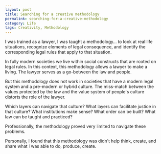 ```yaml
---
layout: post
title: Searching for a creative methodology
permalink: searching-for-a-creative-methodology
category: Life
tags: Creativity, Methodology
---
```

I was trained as a lawyer, I was taught a methodology... to look at real life situations, recognize  elements of legal consequence, and identify the corresponding legal rules that apply to that situation. 

In fully modern societies we live within social constructs that are rooted on legal rules. In this context, this methodology allows a lawyer to make a living. The lawyer serves as a go-between the law and people.

But this methodology does not work in societies that have a modern legal system and a pre-modern or hybrid culture. The miss-match between the values protected by the law and the value system of people's culture distorts the role of the lawyer.

Which layers can navigate that culture? What layers can facilitate justice in that culture? What institutions make sense? What order can be built? What law can be taught and practiced?

Professionally, the methodology proved very limited to navigate these problems. 

Personally, I found that this methodology was didn't help think, create, and share what I was able to do, produce, create.
